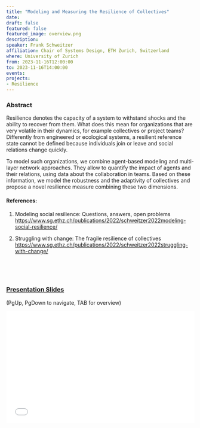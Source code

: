 ```yaml
---
title: "Modeling and Measuring the Resilience of Collectives"
date:
draft: false
featured: false
featured_image: overview.png
description:
speaker: Frank Schweitzer
affiliation: Chair of Systems Design, ETH Zurich, Switzerland
where: University of Zurich
from: 2023-11-16T12:00:00
to: 2023-11-16T14:00:00
events:
projects:
- Resilience
---
```


### Abstract

Resilience denotes the capacity of a system to withstand shocks and the ability to recover from them.
What does this mean for organizations that are very volatile in their dynamics, for example collectives or project teams? Differently from engineered or ecological systems, a resilient reference state cannot be defined because individuals join or leave and social relations change quickly.

To model such organizations, we combine agent-based modeling and multi-layer network approaches.
They allow to quantify the impact of agents and their relations, using data about the collaboration in teams. Based on these information, we model the robustness and the adaptivity of collectives and  propose a novel resilience measure combining these two dimensions.

#### References:

1. Modeling social resilience: Questions, answers, open problems
   https://www.sg.ethz.ch/publications/2022/schweitzer2022modeling-social-resilience/

2. Struggling with change: The fragile resilience of collectives
   https://www.sg.ethz.ch/publications/2022/schweitzer2022struggling-with-change/

&nbsp;

&nbsp;


### [Presentation Slides](Presentation-Schweitzer.html)<br>
(PgUp, PgDown to navigate, TAB for overview)


<!-- insert iframe -->
<iframe src="Presentation-Schweitzer.html" width="100%" height="300px" frameborder="0" allowfullscreen="true">
</iframe>
